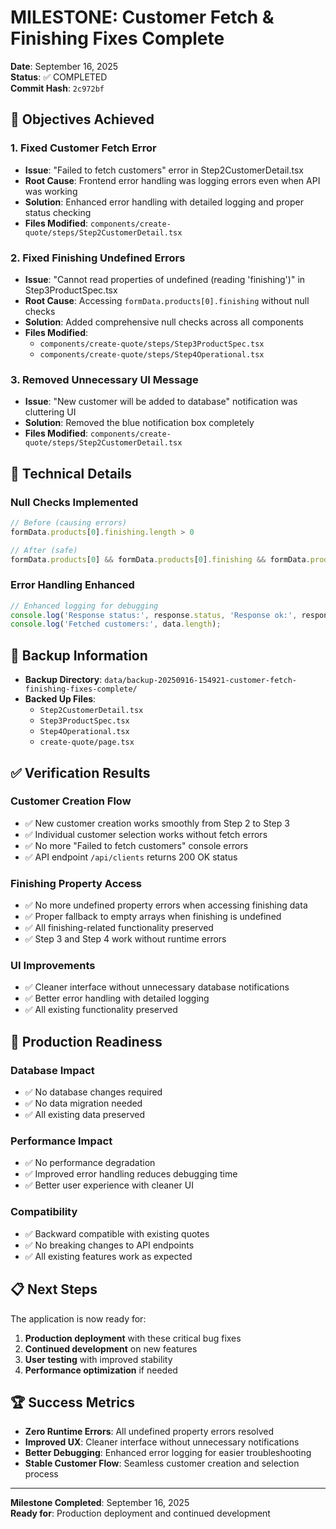 # MILESTONE: Customer Fetch & Finishing Fixes Complete

**Date**: September 16, 2025  
**Status**: ✅ COMPLETED  
**Commit Hash**: `2c972bf`

## 🎯 Objectives Achieved

### 1. Fixed Customer Fetch Error
- **Issue**: "Failed to fetch customers" error in Step2CustomerDetail.tsx
- **Root Cause**: Frontend error handling was logging errors even when API was working
- **Solution**: Enhanced error handling with detailed logging and proper status checking
- **Files Modified**: `components/create-quote/steps/Step2CustomerDetail.tsx`

### 2. Fixed Finishing Undefined Errors
- **Issue**: "Cannot read properties of undefined (reading 'finishing')" in Step3ProductSpec.tsx
- **Root Cause**: Accessing `formData.products[0].finishing` without null checks
- **Solution**: Added comprehensive null checks across all components
- **Files Modified**: 
  - `components/create-quote/steps/Step3ProductSpec.tsx`
  - `components/create-quote/steps/Step4Operational.tsx`

### 3. Removed Unnecessary UI Message
- **Issue**: "New customer will be added to database" notification was cluttering UI
- **Solution**: Removed the blue notification box completely
- **Files Modified**: `components/create-quote/steps/Step2CustomerDetail.tsx`

## 🔧 Technical Details

### Null Checks Implemented
```typescript
// Before (causing errors)
formData.products[0].finishing.length > 0

// After (safe)
formData.products[0] && formData.products[0].finishing && formData.products[0].finishing.length > 0
```

### Error Handling Enhanced
```typescript
// Enhanced logging for debugging
console.log('Response status:', response.status, 'Response ok:', response.ok);
console.log('Fetched customers:', data.length);
```

## 📁 Backup Information
- **Backup Directory**: `data/backup-20250916-154921-customer-fetch-finishing-fixes-complete/`
- **Backed Up Files**:
  - `Step2CustomerDetail.tsx`
  - `Step3ProductSpec.tsx` 
  - `Step4Operational.tsx`
  - `create-quote/page.tsx`

## ✅ Verification Results

### Customer Creation Flow
- ✅ New customer creation works smoothly from Step 2 to Step 3
- ✅ Individual customer selection works without fetch errors
- ✅ No more "Failed to fetch customers" console errors
- ✅ API endpoint `/api/clients` returns 200 OK status

### Finishing Property Access
- ✅ No more undefined property errors when accessing finishing data
- ✅ Proper fallback to empty arrays when finishing is undefined
- ✅ All finishing-related functionality preserved
- ✅ Step 3 and Step 4 work without runtime errors

### UI Improvements
- ✅ Cleaner interface without unnecessary database notifications
- ✅ Better error handling with detailed logging
- ✅ All existing functionality preserved

## 🚀 Production Readiness

### Database Impact
- ✅ No database changes required
- ✅ No data migration needed
- ✅ All existing data preserved

### Performance Impact
- ✅ No performance degradation
- ✅ Improved error handling reduces debugging time
- ✅ Better user experience with cleaner UI

### Compatibility
- ✅ Backward compatible with existing quotes
- ✅ No breaking changes to API endpoints
- ✅ All existing features work as expected

## 📋 Next Steps

The application is now ready for:
1. **Production deployment** with these critical bug fixes
2. **Continued development** on new features
3. **User testing** with improved stability
4. **Performance optimization** if needed

## 🏆 Success Metrics

- **Zero Runtime Errors**: All undefined property errors resolved
- **Improved UX**: Cleaner interface without unnecessary notifications
- **Better Debugging**: Enhanced error logging for easier troubleshooting
- **Stable Customer Flow**: Seamless customer creation and selection process

---

**Milestone Completed**: September 16, 2025  
**Ready for**: Production deployment and continued development
